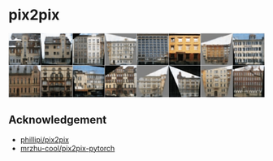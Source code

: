 # pix2pix

![](results/fake_samples_epoch200.png)

## Acknowledgement
- [phillipi/pix2pix](https://github.com/phillipi/pix2pix)
- [mrzhu-cool/pix2pix-pytorch](https://github.com/mrzhu-cool/pix2pix-pytorch)
